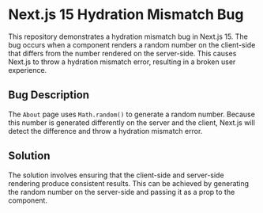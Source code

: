 # Next.js 15 Hydration Mismatch Bug

This repository demonstrates a hydration mismatch bug in Next.js 15.  The bug occurs when a component renders a random number on the client-side that differs from the number rendered on the server-side. This causes Next.js to throw a hydration mismatch error, resulting in a broken user experience. 

## Bug Description
The `About` page uses `Math.random()` to generate a random number. Because this number is generated differently on the server and the client, Next.js will detect the difference and throw a hydration mismatch error. 

## Solution
The solution involves ensuring that the client-side and server-side rendering produce consistent results.  This can be achieved by generating the random number on the server-side and passing it as a prop to the component.